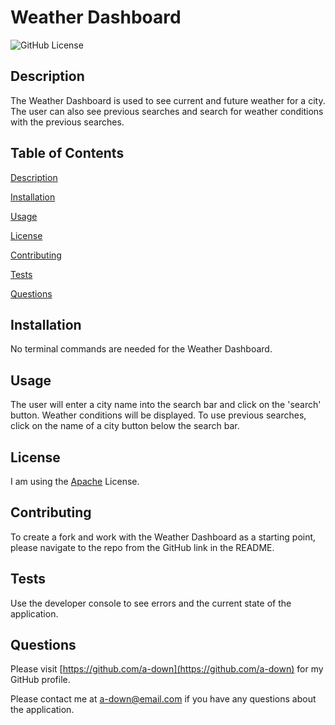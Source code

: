 # Weather Dashboard

![GitHub License](https://img.shields.io/badge/License-Apache_2.0-blue.svg)

## Description
The Weather Dashboard is used to see current and future weather for a city. The user can also see previous searches and search for weather conditions with the previous searches.

## Table of Contents 
[Description](#description)
 
[Installation](#installation)
 
[Usage](#usage)
 
[License](#license)
 
[Contributing](#contributing)
 
[Tests](#tests)
 
[Questions](#questions)

## Installation
No terminal commands are needed for the Weather Dashboard.

## Usage
The user will enter a city name into the search bar and click on the 'search' button. Weather conditions will be displayed. To use previous searches, click on the name of a city button below the search bar.

## License
I am using the [Apache](https://opensource.org/licenses/Apache-2.0) License.

## Contributing
To create a fork and work with the Weather Dashboard as a starting point, please navigate to the repo from the GitHub link in the README.

## Tests
Use the developer console to see errors and the current state of the application.

## Questions
Please visit [https://github.com/a-down](https://github.com/a-down) for my GitHub profile.
    
Please contact me at [a-down@email.com](a-down@email.com) if you have any questions about the application.